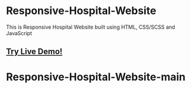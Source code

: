 # Responsive-Hospital-Website

This is Responsive Hospital Website built using HTML, CSS/SCSS and JavaScript

## [Try Live Demo!](https://responsive-hospital-websitee.netlify.app/)
# Responsive-Hospital-Website-main
